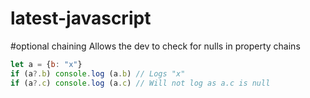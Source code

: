 # latest-javascript


#optional chaining
Allows the dev to check for nulls in property chains
```javascript
let a = {b: "x"}
if (a?.b) console.log (a.b) // Logs "x"
if (a?.c) console.log (a.c) // Will not log as a.c is null
```
